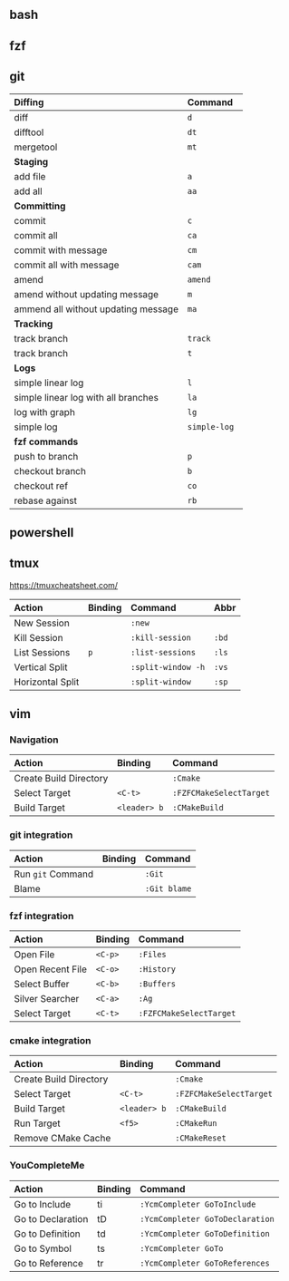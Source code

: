 
## bash

## fzf

## git

| Diffing                                          | Command       |
|:-------------------------------------------------|:--------------|
| diff                                             | `d`           |
| difftool                                         | `dt `         |
| mergetool                                        | `mt `         |
| **Staging**                                      |               |
| add file                                         | `a`           |
| add all                                          | `aa `         |
| **Committing**                                   |               |
| commit                                           | `c`           |
| commit all                                       | `ca `         |
| commit with message                              | `cm `         |
| commit all with message                          | `cam`         |
| amend                                            | `amend`       |
| amend without updating message                   | `m`           |
| ammend all without updating message              | `ma `         |
| **Tracking**                                     |               |
| track branch                                     | `track`       |
| track branch                                     | `t`           |
| **Logs**                                         |               |
| simple linear log                                | `l`           |
| simple linear log with all branches              | `la `         |
| log with graph                                   | `lg `         |
| simple log                                       | `simple-log ` |
| **fzf commands**                                 |               |
| push to branch                                   | `p`           |
| checkout branch                                  | `b`           |
| checkout ref                                     | `co `         |
| rebase against                                   | `rb `         |

## powershell

## tmux

https://tmuxcheatsheet.com/

| Action             | Binding <C-b> | Command             | Abbr  |
| :----------------- | :------------ | :------------------ | :---- |
| New Session        |               | `:new`              |       |
| Kill Session       |               | `:kill-session`     | `:bd` |
| List Sessions      | `p`           | `:list-sessions`    | `:ls` |
| Vertical Split     |               | `:split-window -h`  | `:vs` |
| Horizontal Split   |               | `:split-window`     | `:sp` |

## vim

### Navigation

| Action                 | Binding       | Command                 |
| :--------------------- | :------------ | :---------------------- |
| Create Build Directory |               | `:Cmake`                |
| Select Target          | `<C-t>`       | `:FZFCMakeSelectTarget` |
| Build Target           | `<leader> b`  | `:CMakeBuild`           |

### git integration

| Action                 | Binding       | Command                 |
| :--------------------- | :------------ | :---------------------- |
| Run `git` Command      |               | `:Git`                  |
| Blame                  |               | `:Git blame`            |

### fzf integration

| Action                 | Binding       | Command                 |
| :--------------------- | :------------ | :---------------------- |
| Open File              | `<C-p>`       | `:Files`                |
| Open Recent File       | `<C-o>`       | `:History`              |
| Select Buffer          | `<C-b>`       | `:Buffers`              |
| Silver Searcher        | `<C-a>`       | `:Ag`                   |
| Select Target          | `<C-t>`       | `:FZFCMakeSelectTarget` |

### cmake integration

| Action                 | Binding       | Command                 |
| :--------------------- | :------------ | :---------------------- |
| Create Build Directory |               | `:Cmake`                |
| Select Target          | `<C-t>`       | `:FZFCMakeSelectTarget` |
| Build Target           | `<leader> b`  | `:CMakeBuild`           |
| Run Target             | `<f5>`        | `:CMakeRun`             |
| Remove CMake Cache     |               | `:CMakeReset`           |

### YouCompleteMe

| Action              | Binding  | Command                         |
| :------------------ | :------- | :------------------------------ |
| Go to Include       | ti       | `:YcmCompleter GoToInclude`     |
| Go to Declaration   | tD       | `:YcmCompleter GoToDeclaration` |
| Go to Definition    | td       | `:YcmCompleter GoToDefinition`  |
| Go to Symbol        | ts       | `:YcmCompleter GoTo`            |
| Go to Reference     | tr       | `:YcmCompleter GoToReferences`  |
